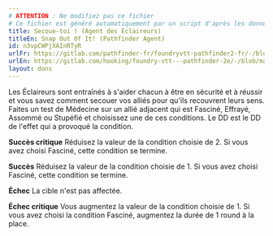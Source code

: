 ```yaml
---
# ATTENTION : Ne modifiez pas ce fichier
# Ce fichier est généré automatiquement par un script d'après les données du module Foundry VTT officiel et de sa traduction
title: Secoue-toi ! (Agent des Éclaireurs)
titleEn: Snap Out Of It! (Pathfinder Agent)
id: n3vpCWPjXAInRTyR
urlFr: https://gitlab.com/pathfinder-fr/foundryvtt-pathfinder2-fr/-/blob/master/data/feats/n3vpCWPjXAInRTyR.htm
urlEn: https://gitlab.com/hooking/foundry-vtt---pathfinder-2e/-/blob/master/packs/data/feats.db/snap-out-of-it-pathfinder-agent.json
layout: dons
---
```

Les Éclaireurs sont entraînés à s'aider chacun à être en sécurité et à réussir et vous savez comment secouer vos alliés pour qu'ils recouvrent leurs sens. Faites un test de Médecine sur un allié adjacent qui est Fasciné, Effrayé, Assommé ou Stupéfié et choisissez une de ces conditions. Le DD est le DD de l'effet qui a provoqué la condition.

**Succès critique** Réduisez la valeur de la condition choisie de 2. Si vous avez choisi Fasciné, cette condition se termine.

**Succès** Réduisez la valeur de la condition choisie de 1.  Si vous avez choisi Fasciné, cette condition se termine.

**Échec** La cible n'est pas affectée.

**Échec critique** Vous augmentez la valeur de la condition choisie de 1. Si vous avez choisi la condition Fasciné, augmentez la durée de 1 round à la place.
